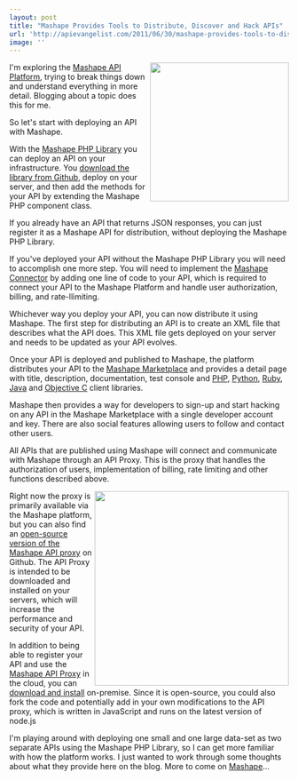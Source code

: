 ```yaml
---
layout: post
title: "Mashape Provides Tools to Distribute, Discover and Hack APIs"
url: 'http://apievangelist.com/2011/06/30/mashape-provides-tools-to-distribute-discover-and-hack-apis/'
image: ''
---
```


[<img class="c1" src="http://kinlane-productions.s3.amazonaws.com/api-service-providers/mashape-logo.png" alt="" width="250" align="right" />][1]I'm exploring the [Mashape API Platform][2], trying to break things down and understand everything in more detail. Blogging about a topic does this for me.

So let's start with deploying an API with Mashape.

With the [Mashape PHP Library][3] you can deploy an API on your infrastructure. You [download the library from Github][4], deploy on your server, and then add the methods for your API by extending the Mashape PHP component class.

If you already have an API that returns JSON responses, you can just register it as a Mashape API for distribution, without deploying the Mashape PHP Library.

If you've deployed your API without the Mashape PHP Library you will need to accomplish one more step. You will need to implement the [Mashape Connector][5] by adding one line of code to your API, which is required to connect your API to the Mashape Platform and handle user authorization, billing, and rate-llimiting.

Whichever way you deploy your API, you can now distribute it using Mashape. The first step for distributing an API is to create an XML file that describes what the API does. This XML file gets deployed on your server and needs to be updated as your API evolves.

Once your API is deployed and published to Mashape, the platform distributes your API to the [Mashape Marketplace][6] and provides a detail page with title, description, documentation, test console and [PHP][7], [Python][8], [Ruby][9], [Java][10] and [Objective C][11] client libraries.

Mashape then provides a way for developers to sign-up and start hacking on any API in the Mashape Marketplace with a single developer account and key. There are also social features allowing users to follow and contact other users.

All APIs that are published using Mashape will connect and communicate with Mashape through an API Proxy. This is the proxy that handles the authorization of users, implementation of billing, rate limiting and other functions described above.

<img class="c1" src="http://kinlane-productions.s3.amazonaws.com/api-service-providers/mashape/Mashape-Manage-Your-API.png" alt="" width="350" align="right" />Right now the proxy is primarily available via the Mashape platform, but you can also find an [open-source version of the Mashape API proxy][12] on Github. The API Proxy is intended to be downloaded and installed on your servers, which will increase the performance and security of your API.

In addition to being able to register your API and use the [Mashape API Proxy][13] in the cloud, you can [download and install][14] on-premise. Since it is open-source, you could also fork the code and potentially add in your own modifications to the API proxy, which is written in JavaScript and runs on the latest version of node.js

I'm playing around with deploying one small and one large data-set as two separate APIs using the Mashape PHP Library, so I can get more familiar with how the platform works. I just wanted to work through some thoughts about what they provide here on the blog. More to come on [Mashape][15]...

   [1]: http://www.mashape.com/
   [2]: http://www.mashape.com/ (Mashape API Platform)
   [3]: https://github.com/Mashaper/mashape-php-library (Mashape PHP Library)
   [4]: https://github.com/Mashaper/mashape-php-library (download the library from Github)
   [5]: http://www.mashape.com/guide/publish/xml#authentication (Mashape Connector)
   [6]: http://www.mashape.com/explore/ (Mashape Marketplace)
   [7]: https://github.com/Mashaper/mashape-php-client-library (Mashape PHP Client Library)
   [8]: https://github.com/Mashaper/mashape-python-client-library (Mashape Python Client Library)
   [9]: https://github.com/Mashaper/mashape-ruby-client-library (Mashape Ruby Client Library)
   [10]: https://github.com/Mashaper/mashape-java-client-library (Mashape Java Client Library)
   [11]: https://github.com/Mashaper/mashape-objectivec-client-library (Mashape Objective C Client Library)
   [12]: http://blog.apievangelist.com/2011/06/30/open-source-version-of-the-mashape-api-proxy/ (Open-Source version of the Mashape API Proxy)
   [13]: http://blog.apievangelist.com/2011/06/30/open-source-version-of-the-mashape-api-proxy/ (Mashape API Proxy)
   [14]: https://github.com/Mashaper/Mashape-API-Proxy (download and install)
   [15]: http://blog.apievangelist.com/2011/03/04/mashape-api-service-provider/ (Mashape)
